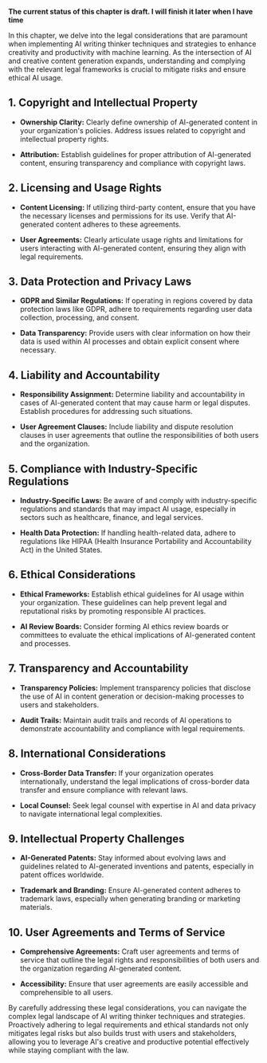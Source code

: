 **The current status of this chapter is draft. I will finish it later when I have time**

In this chapter, we delve into the legal considerations that are paramount when implementing AI writing thinker techniques and strategies to enhance creativity and productivity with machine learning. As the intersection of AI and creative content generation expands, understanding and complying with the relevant legal frameworks is crucial to mitigate risks and ensure ethical AI usage.

**1. Copyright and Intellectual Property**
------------------------------------------

* **Ownership Clarity:** Clearly define ownership of AI-generated content in your organization's policies. Address issues related to copyright and intellectual property rights.

* **Attribution:** Establish guidelines for proper attribution of AI-generated content, ensuring transparency and compliance with copyright laws.

**2. Licensing and Usage Rights**
---------------------------------

* **Content Licensing:** If utilizing third-party content, ensure that you have the necessary licenses and permissions for its use. Verify that AI-generated content adheres to these agreements.

* **User Agreements:** Clearly articulate usage rights and limitations for users interacting with AI-generated content, ensuring they align with legal requirements.

**3. Data Protection and Privacy Laws**
---------------------------------------

* **GDPR and Similar Regulations:** If operating in regions covered by data protection laws like GDPR, adhere to requirements regarding user data collection, processing, and consent.

* **Data Transparency:** Provide users with clear information on how their data is used within AI processes and obtain explicit consent where necessary.

**4. Liability and Accountability**
-----------------------------------

* **Responsibility Assignment:** Determine liability and accountability in cases of AI-generated content that may cause harm or legal disputes. Establish procedures for addressing such situations.

* **User Agreement Clauses:** Include liability and dispute resolution clauses in user agreements that outline the responsibilities of both users and the organization.

**5. Compliance with Industry-Specific Regulations**
----------------------------------------------------

* **Industry-Specific Laws:** Be aware of and comply with industry-specific regulations and standards that may impact AI usage, especially in sectors such as healthcare, finance, and legal services.

* **Health Data Protection:** If handling health-related data, adhere to regulations like HIPAA (Health Insurance Portability and Accountability Act) in the United States.

**6. Ethical Considerations**
-----------------------------

* **Ethical Frameworks:** Establish ethical guidelines for AI usage within your organization. These guidelines can help prevent legal and reputational risks by promoting responsible AI practices.

* **AI Review Boards:** Consider forming AI ethics review boards or committees to evaluate the ethical implications of AI-generated content and processes.

**7. Transparency and Accountability**
--------------------------------------

* **Transparency Policies:** Implement transparency policies that disclose the use of AI in content generation or decision-making processes to users and stakeholders.

* **Audit Trails:** Maintain audit trails and records of AI operations to demonstrate accountability and compliance with legal requirements.

**8. International Considerations**
-----------------------------------

* **Cross-Border Data Transfer:** If your organization operates internationally, understand the legal implications of cross-border data transfer and ensure compliance with relevant laws.

* **Local Counsel:** Seek legal counsel with expertise in AI and data privacy to navigate international legal complexities.

**9. Intellectual Property Challenges**
---------------------------------------

* **AI-Generated Patents:** Stay informed about evolving laws and guidelines related to AI-generated inventions and patents, especially in patent offices worldwide.

* **Trademark and Branding:** Ensure AI-generated content adheres to trademark laws, especially when generating branding or marketing materials.

**10. User Agreements and Terms of Service**
--------------------------------------------

* **Comprehensive Agreements:** Craft user agreements and terms of service that outline the legal rights and responsibilities of both users and the organization regarding AI-generated content.

* **Accessibility:** Ensure that user agreements are easily accessible and comprehensible to all users.

By carefully addressing these legal considerations, you can navigate the complex legal landscape of AI writing thinker techniques and strategies. Proactively adhering to legal requirements and ethical standards not only mitigates legal risks but also builds trust with users and stakeholders, allowing you to leverage AI's creative and productive potential effectively while staying compliant with the law.
